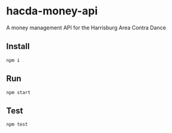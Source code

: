 # hacda-money-api
A money management API for the Harrisburg Area Contra Dance

## Install

```
npm i
```

## Run

```
npm start
```

## Test

```
npm test
```
